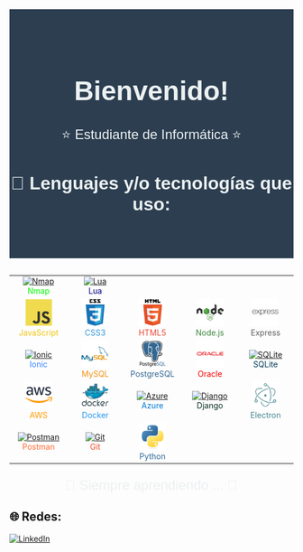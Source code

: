 <div style="background-color: #2C3E50; color: #ECF0F1; padding: 50px 0; text-align: center;">
  <h1 style="font-family: 'Arial', sans-serif; font-size: 48px;">Bienvenido!</h1>
  <p style="font-family: 'Arial', sans-serif; font-size: 24px;">⭐ Estudiante de Informática ⭐</p>
  <h2 style="font-family: 'Arial', sans-serif; font-size: 32px;">🚀 Lenguajes y/o tecnologías que uso:</h2>
</div>

<table align="center" style="margin-top: 30px;">
  <!-- Fila de Nmap y Lua -->
  <tr>
    <td align="center" width="96">
      <a href="https://nmap.org/" target="_blank">
        <img src="https://www.vectorlogo.zone/logos/nmap/nmap-icon.svg" width="48" height="48" alt="Nmap" />
      </a>
      <br><span style="color: #00FF00;">Nmap</span>
    </td>
    <td align="center" width="96">
      <a href="https://www.lua.org/" target="_blank">
        <img src="https://www.vectorlogo.zone/logos/lua/lua-icon.svg" width="48" height="48" alt="Lua" />
      </a>
      <br><span style="color: #000080;">Lua</span>
    </td>
  </tr>
  <!-- Otras filas de tecnologías -->
  <tr>
    <td align="center" width="96">
      <a href="https://www.javascript.com/" target="_blank">
        <img src="https://raw.githubusercontent.com/devicons/devicon/master/icons/javascript/javascript-original.svg" width="48" height="48" alt="JavaScript" />
      </a>
      <br><span style="color: #F1C40F;">JavaScript</span>
    </td>
    <td align="center" width="96">
      <a href="https://developer.mozilla.org/en-US/docs/Web/CSS" target="_blank">
        <img src="https://raw.githubusercontent.com/devicons/devicon/master/icons/css3/css3-original-wordmark.svg" width="48" height="48" alt="CSS3" />
      </a>
      <br><span style="color: #3498DB;">CSS3</span>
    </td>
    <td align="center" width="96">
      <a href="https://developer.mozilla.org/en-US/docs/Web/HTML" target="_blank">
        <img src="https://raw.githubusercontent.com/devicons/devicon/master/icons/html5/html5-original-wordmark.svg" width="48" height="48" alt="HTML5" />
      </a>
      <br><span style="color: #E74C3C;">HTML5</span>
    </td>
    <td align="center" width="96">
      <a href="https://nodejs.org/" target="_blank">
        <img src="https://raw.githubusercontent.com/devicons/devicon/master/icons/nodejs/nodejs-original-wordmark.svg" width="48" height="48" alt="Node.js" />
      </a>
      <br><span style="color: #3E863D;">Node.js</span>
    </td>
    <td align="center" width="96">
      <a href="https://expressjs.com/" target="_blank">
        <img src="https://raw.githubusercontent.com/devicons/devicon/master/icons/express/express-original-wordmark.svg" width="48" height="48" alt="Express" />
      </a>
      <br><span style="color: #606060;">Express</span>
    </td>
  </tr>
  <tr>
    <td align="center" width="96">
      <a href="https://ionicframework.com/" target="_blank">
        <img src="https://upload.wikimedia.org/wikipedia/commons/d/d1/Ionic_Logo.svg" width="48" height="48" alt="Ionic" />
      </a>
      <br><span style="color: #3880FF;">Ionic</span>
    </td>
    <td align="center" width="96">
      <a href="https://www.mysql.com/" target="_blank">
        <img src="https://raw.githubusercontent.com/devicons/devicon/master/icons/mysql/mysql-original-wordmark.svg" width="48" height="48" alt="MySQL" />
      </a>
      <br><span style="color: #F29111;">MySQL</span>
    </td>
    <td align="center" width="96">
      <a href="https://www.postgresql.org/" target="_blank">
        <img src="https://raw.githubusercontent.com/devicons/devicon/master/icons/postgresql/postgresql-original-wordmark.svg" width="48" height="48" alt="PostgreSQL" />
      </a>
      <br><span style="color: #336791;">PostgreSQL</span>
    </td>
    <td align="center" width="96">
      <a href="https://www.oracle.com/database/" target="_blank">
        <img src="https://raw.githubusercontent.com/devicons/devicon/master/icons/oracle/oracle-original.svg" width="48" height="48" alt="Oracle" />
      </a>
      <br><span style="color: #F80000;">Oracle</span>
    </td>
    <td align="center" width="96">
      <a href="https://www.sqlite.org/" target="_blank">
        <img src="https://www.vectorlogo.zone/logos/sqlite/sqlite-icon.svg" width="48" height="48" alt="SQLite" />
      </a>
      <br><span style="color: #003B57;">SQLite</span>
    </td>
  </tr>
  <tr>
    <td align="center" width="96">
      <a href="https://aws.amazon.com/" target="_blank">
        <img src="https://raw.githubusercontent.com/devicons/devicon/master/icons/amazonwebservices/amazonwebservices-original-wordmark.svg" width="48" height="48" alt="AWS" />
      </a>
      <br><span style="color: #FF9900;">AWS</span>
    </td>
    <td align="center" width="96">
      <a href="https://www.docker.com/" target="_blank">
        <img src="https://raw.githubusercontent.com/devicons/devicon/master/icons/docker/docker-original-wordmark.svg" width="48" height="48" alt="Docker" />
      </a>
      <br><span style="color: #2496ED;">Docker</span>
    </td>
    <td align="center" width="96">
      <a href="https://azure.microsoft.com/" target="_blank">
        <img src="https://www.vectorlogo.zone/logos/microsoft_azure/microsoft_azure-icon.svg" width="48" height="48" alt="Azure" />
      </a>
      <br><span style="color: #0078D4;">Azure</span>
    </td>
    <td align="center" width="96">
      <a href="https://www.djangoproject.com/" target="_blank">
        <img src="https://cdn.worldvectorlogo.com/logos/django.svg" width="48" height="48" alt="Django" />
      </a>
      <br><span style="color: #092E20;">Django</span>
    </td>
    <td align="center" width="96">
      <a href="https://www.electronjs.org/" target="_blank">
        <img src="https://raw.githubusercontent.com/devicons/devicon/master/icons/electron/electron-original.svg" width="48" height="48" alt="Electron" />
      </a>
      <br><span style="color: #47848F;">Electron</span>
    </td>
  </tr>
  <tr>
    <td align="center" width="96">
      <a href="https://www.postman.com/" target="_blank">
        <img src="https://www.vectorlogo.zone/logos/getpostman/getpostman-icon.svg" width="48" height="48" alt="Postman" />
      </a>
      <br><span style="color: #FF6C37;">Postman</span>
    </td>
    <td align="center" width="96">
      <a href="https://git-scm.com/" target="_blank">
        <img src="https://www.vectorlogo.zone/logos/git-scm/git-scm-icon.svg" width="48" height="48" alt="Git" />
      </a>
      <br><span style="color: #F05032;">Git</span>
    </td>
    <td align="center" width="96">
      <a href="https://www.python.org/" target="_blank">
        <img src="https://raw.githubusercontent.com/devicons/devicon/master/icons/python/python-original.svg" width="48" height="48" alt="Python" />
      </a>
      <br><span style="color: #306998;">Python</span>
    </td>
  </tr>
</table>

<p align="center" style="font-family: 'Arial', sans-serif; font-size: 24px; color: #ECF0F1;">🌟 Siempre aprendiendo ... 🌟</p>

## 🌐 Redes:

[![LinkedIn](https://img.shields.io/badge/LinkedIn-%230077B5.svg?logo=linkedin&logoColor=white)](https://linkedin.com/in/williams-diaz-santander-450749247/)
